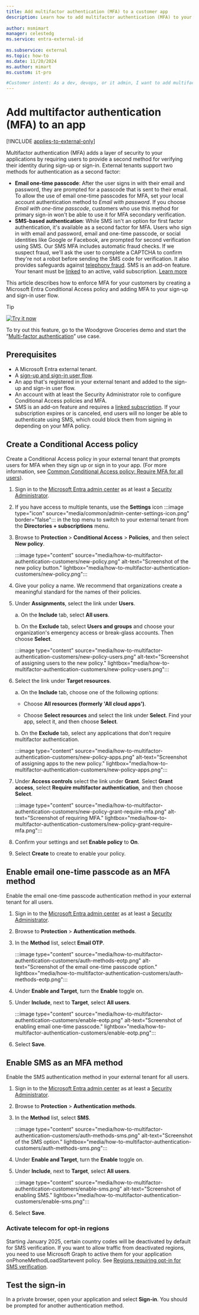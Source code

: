 ```yaml
---
title: Add multifactor authentication (MFA) to a customer app
description: Learn how to add multifactor authentication (MFA) to your consumer and business customer (CIAM) application. For example, add email one-time passcode as a second authentication factor to your CIAM sign-up and sign-in user flows.
 
author: msmimart
manager: celestedg
ms.service: entra-external-id
 
ms.subservice: external
ms.topic: how-to
ms.date: 11/20/2024
ms.author: mimart
ms.custom: it-pro

#Customer intent: As a dev, devops, or it admin, I want to add multifactor authentication to my custoconsumer and business customer app.
---
```


# Add multifactor authentication (MFA) to an app

[!INCLUDE [applies-to-external-only](../includes/applies-to-external-only.md)]

Multifactor authentication (MFA) adds a layer of security to your applications by requiring users to provide a second method for verifying their identity during sign-up or sign-in. External tenants support two methods for authentication as a second factor:

- **Email one-time passcode**: After the user signs in with their email and password, they are prompted for a passcode that is sent to their email. To allow the use of email one-time passcodes for MFA, set your local account authentication method to *Email with password*. If you choose *Email with one-time passcode*, customers who use this method for primary sign-in won't be able to use it for MFA secondary verification.
- **SMS-based authentication**: While SMS isn't an option for first factor authentication, it's available as a second factor for MFA. Users who sign in with email and password, email and one-time passcode, or social identities like Google or Facebook, are prompted for second verification using SMS. Our SMS MFA includes automatic fraud checks. If we suspect fraud, we'll ask the user to complete a CAPTCHA to confirm they're not a robot before sending the SMS code for verification. It also provides safeguards against [telephony fraud](how-to-region-code-opt-in.md). SMS is an add-on feature. Your tenant must be [linked](../external-identities-pricing.md#link-an-external-tenant-to-a-subscription) to an active, valid subscription. [Learn more](concept-multifactor-authentication-customers.md#sms-based-authentication)

This article describes how to enforce MFA for your customers by creating a Microsoft Entra Conditional Access policy and adding MFA to your sign-up and sign-in user flow.

> [!TIP]
> [![Try it now](./media/common/try-it-now.png)](https://woodgrovedemo.com/#usecase=MFA)
> 
> To try out this feature, go to the Woodgrove Groceries demo and start the “[Multi-factor authentication](https://woodgrovedemo.com/#usecase=MFA)” use case.

## Prerequisites

- A Microsoft Entra external tenant.
- A [sign-up and sign-in user flow](how-to-user-flow-sign-up-sign-in-customers.md).
- An app that's registered in your external tenant and added to the sign-up and sign-in user flow.
- An account with at least the Security Administrator role to configure Conditional Access policies and MFA.
- SMS is an add-on feature and requires a [linked subscription](../external-identities-pricing.md#link-an-external-tenant-to-a-subscription). If your subscription expires or is canceled, end users will no longer be able to authenticate using SMS, which could block them from signing in depending on your MFA policy.

## Create a Conditional Access policy

Create a Conditional Access policy in your external tenant that prompts users for MFA when they sign up or sign in to your app. (For more information, see [Common Conditional Access policy: Require MFA for all users](~/identity/conditional-access/policy-all-users-mfa-strength.md)).

1. Sign in to the [Microsoft Entra admin center](https://entra.microsoft.com) as at least a [Security Administrator](/entra/identity/role-based-access-control/permissions-reference#security-administrator).

1. If you have access to multiple tenants, use the **Settings** icon :::image type="icon" source="media/common/admin-center-settings-icon.png" border="false"::: in the top menu to switch to your external tenant from the **Directories + subscriptions** menu.

1. Browse to **Protection** > **Conditional Access** > **Policies**, and then select **New policy**.

   :::image type="content" source="media/how-to-multifactor-authentication-customers/new-policy.png" alt-text="Screenshot of the new policy button." lightbox="media/how-to-multifactor-authentication-customers/new-policy.png":::

1. Give your policy a name. We recommend that organizations create a meaningful standard for the names of their policies.

1. Under **Assignments**, select the link under **Users**.

   a. On the **Include** tab, select **All users**.

   b. On the **Exclude** tab, select **Users and groups** and choose your organization's emergency access or break-glass accounts. Then choose **Select**.

   :::image type="content" source="media/how-to-multifactor-authentication-customers/new-policy-users.png" alt-text="Screenshot of assigning users to the new policy." lightbox="media/how-to-multifactor-authentication-customers/new-policy-users.png":::

1. Select the link under **Target resources**.

   a. On the **Include** tab, choose one of the following options:

      - Choose **All resources (formerly 'All cloud apps')**.

      - Choose **Select resources** and select the link under **Select**. Find your app, select it, and then choose **Select**.

   b. On the **Exclude** tab, select any applications that don't require multifactor authentication.

   :::image type="content" source="media/how-to-multifactor-authentication-customers/new-policy-apps.png" alt-text="Screenshot of assigning apps to the new policy." lightbox="media/how-to-multifactor-authentication-customers/new-policy-apps.png":::

1. Under **Access controls** select the link under **Grant**. Select **Grant access**, select **Require multifactor authentication**, and then choose **Select**.

   :::image type="content" source="media/how-to-multifactor-authentication-customers/new-policy-grant-require-mfa.png" alt-text="Screenshot of requiring MFA." lightbox="media/how-to-multifactor-authentication-customers/new-policy-grant-require-mfa.png":::

1. Confirm your settings and set **Enable policy** to **On**.

1. Select **Create** to create to enable your policy.

## Enable email one-time passcode as an MFA method

Enable the email one-time passcode authentication method in your external tenant for all users.

1. Sign in to the [Microsoft Entra admin center](https://entra.microsoft.com) as at least a [Security Administrator](/entra/identity/role-based-access-control/permissions-reference#security-administrator).

1. Browse to **Protection** > **Authentication methods**.

1. In the **Method** list, select **Email OTP**.

   :::image type="content" source="media/how-to-multifactor-authentication-customers/auth-methods-eotp.png" alt-text="Screenshot of the email one-time passcode option." lightbox="media/how-to-multifactor-authentication-customers/auth-methods-eotp.png":::

1. Under **Enable and Target**, turn the **Enable** toggle on.

1. Under **Include**, next to **Target**, select **All users**.

   :::image type="content" source="media/how-to-multifactor-authentication-customers/enable-eotp.png" alt-text="Screenshot of enabling email one-time passcode." lightbox="media/how-to-multifactor-authentication-customers/enable-eotp.png":::

1. Select **Save**.

## Enable SMS as an MFA method

Enable the SMS authentication method in your external tenant for all users.

1. Sign in to the [Microsoft Entra admin center](https://entra.microsoft.com) as at least a [Security Administrator](/entra/identity/role-based-access-control/permissions-reference#security-administrator).

1. Browse to **Protection** > **Authentication methods**.

1. In the **Method** list, select **SMS**.

   :::image type="content" source="media/how-to-multifactor-authentication-customers/auth-methods-sms.png" alt-text="Screenshot of the SMS option." lightbox="media/how-to-multifactor-authentication-customers/auth-methods-sms.png":::

1. Under **Enable and Target**, turn the **Enable** toggle on.

1. Under **Include**, next to **Target**, select **All users**.

   :::image type="content" source="media/how-to-multifactor-authentication-customers/enable-sms.png" alt-text="Screenshot of enabling SMS." lightbox="media/how-to-multifactor-authentication-customers/enable-sms.png":::

1. Select **Save**.

### Activate telecom for opt-in regions

Starting January 2025, certain country codes will be deactivated by default for SMS verification. If you want to allow traffic from deactivated regions, you need to use Microsoft Graph to active them for your application onPhoneMethodLoadStartevent policy. See [Regions requiring opt-in for SMS verification](how-to-region-code-opt-in.md).

## Test the sign-in

In a private browser, open your application and select **Sign-in**. You should be prompted for another authentication method.
